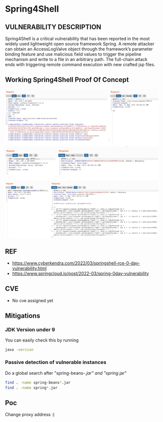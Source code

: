 # Spring4Shell

## VULNERABILITY DESCRIPTION
Spring4Shell is a critical vulnerability that has been reported in the most widely used lightweight open source framework Spring.
A remote attacker can obtain an AccessLogValve object through the framework’s parameter binding feature and use malicious field values to trigger the pipeline mechanism and write to a file in an arbitrary path. The full-chain attack ends with  triggering remote command execution with new crafted jsp files. 


## Working Spring4Shell Proof Of Concept

![Step1](/01_.jpeg)
![Step2](/02_.jpeg)
![Step3](/03_.jpeg)

## REF

* https://www.cyberkendra.com/2022/03/springshell-rce-0-day-vulnerability.html
* https://www.springcloud.io/post/2022-03/spring-0day-vulnerability

## CVE

- No cve assigned yet

## Mitigations

### JDK Version under 9

You can easily check this by running
```sh
java -version
```

### Passive detection of vulnerable instances

Do a global search after "spring-beans-*.jar" and "spring*.jar"

```sh
find . -name spring-beans*.jar
find . -name spring*.jar
```

## Poc
Change proxy address :)
